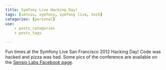 ```yaml
---
title: Symfony Live Hacking Day!
tags: [sensio, symfony, symfony live, tech]
categories: [personal]
use:
    - posts_categories
    - posts_tags

---
```

Fun times at the Symfony Live San Francisco 2012 Hacking Day! Code
was hacked and pizza was had. Some pics of the conference are
available on the [Sensio Labs Facebook page][1].

[1]: https://www.facebook.com/media/set/?set=a.450514941665306.112810.129739647076172
